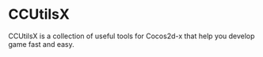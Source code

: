 CCUtilsX
========

CCUtilsX is a collection of useful tools for Cocos2d-x that help you develop game fast and easy.
